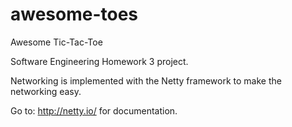 awesome-toes
============

Awesome Tic-Tac-Toe

Software Engineering Homework 3 project.

Networking is implemented with the Netty framework to make the networking easy.

Go to: http://netty.io/ for documentation.
